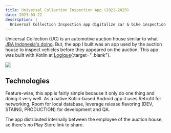 ```yaml
---
title: Universal Collection Inspection App (2022-2023)
date: 2023-03-22
description: |
  Universal Collection Inspection app digitalize car & bike inspection process with beautiful and friendly mobile forms.
---
```


Unicersal Collection (UC) is an automotive auction house similar to what [JBA Indonesia's doing](/projects/jba-indonesia/). But, the app I built was an app used by the auction house to inspect vehicles before they appeared on the auction. This app was built with Kotlin at [Logique](https://logique.co.id){:target="_blank"}.

<img src="/images/projects/balai-lelang-form.webp" class="h-96 w-full object-cover"/>

## Technologies

Feature-wise, this app is fairly simple because it only do one thing and doing it very well. As a native Kotlin-based Android app it uses Retrofit for networking, Room for local database, leverage release flavoring (DEV, STAING, PRODUCTION) for development and QA.

The app distributed internally between the employee of the auction house, so there's no Play Store link to share.